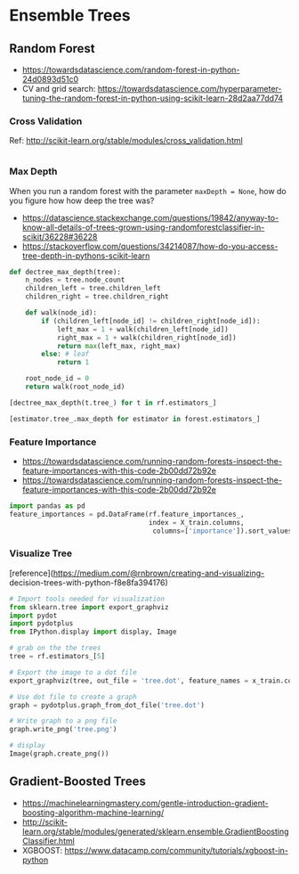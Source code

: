 # Ensemble Trees 

## Random Forest 

- https://towardsdatascience.com/random-forest-in-python-24d0893d51c0
- CV and grid search: https://towardsdatascience.com/hyperparameter-tuning-the-random-forest-in-python-using-scikit-learn-28d2aa77dd74

### Cross Validation 

Ref: http://scikit-learn.org/stable/modules/cross_validation.html

```py 


```

### Max Depth 

When you run a random forest with the parameter `maxDepth = None`, how do you figure how how deep the tree was? 

- https://datascience.stackexchange.com/questions/19842/anyway-to-know-all-details-of-trees-grown-using-randomforestclassifier-in-scikit/36228#36228
- https://stackoverflow.com/questions/34214087/how-do-you-access-tree-depth-in-pythons-scikit-learn

```py
def dectree_max_depth(tree):
    n_nodes = tree.node_count
    children_left = tree.children_left
    children_right = tree.children_right

    def walk(node_id):
        if (children_left[node_id] != children_right[node_id]):
            left_max = 1 + walk(children_left[node_id])
            right_max = 1 + walk(children_right[node_id])
            return max(left_max, right_max)
        else: # leaf
            return 1

    root_node_id = 0
    return walk(root_node_id)

[dectree_max_depth(t.tree_) for t in rf.estimators_]
```

```py
[estimator.tree_.max_depth for estimator in forest.estimators_]
```

### Feature Importance 

- https://towardsdatascience.com/running-random-forests-inspect-the-feature-importances-with-this-code-2b00dd72b92e
- https://towardsdatascience.com/running-random-forests-inspect-the-feature-importances-with-this-code-2b00dd72b92e

```py 
import pandas as pd
feature_importances = pd.DataFrame(rf.feature_importances_,
                                   index = X_train.columns,
                                    columns=['importance']).sort_values('importance',                                                                 ascending=False)
```

### Visualize Tree 

[reference](https://medium.com/@rnbrown/creating-and-visualizing-
decision-trees-with-python-f8e8fa394176)

```py
# Import tools needed for visualization
from sklearn.tree import export_graphviz
import pydot
import pydotplus
from IPython.display import display, Image

# grab on the the trees 
tree = rf.estimators_[5]

# Export the image to a dot file
export_graphviz(tree, out_file = 'tree.dot', feature_names = x_train.columns, rounded = True,max_depth=3,filled=True)

# Use dot file to create a graph
graph = pydotplus.graph_from_dot_file('tree.dot')  

# Write graph to a png file
graph.write_png('tree.png')

# display 
Image(graph.create_png())
```

## Gradient-Boosted Trees 

- https://machinelearningmastery.com/gentle-introduction-gradient-boosting-algorithm-machine-learning/
- http://scikit-learn.org/stable/modules/generated/sklearn.ensemble.GradientBoostingClassifier.html
- XGBOOST: https://www.datacamp.com/community/tutorials/xgboost-in-python

